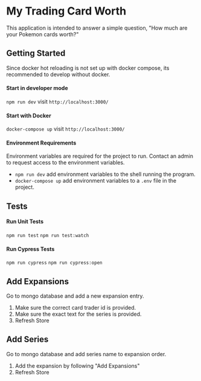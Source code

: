# My Trading Card Worth

This application is intended to answer a simple question, "How much are your Pokemon cards worth?"

## Getting Started

Since docker hot reloading is not set up with docker compose, its recommended to develop without docker.

#### Start in developer mode

`npm run dev`
visit `http://localhost:3000/`

#### Start with Docker

`docker-compose up`
visit `http://localhost:3000/`

#### Environment Requirements

Environment variables are required for the project to run. Contact an admin to request access to the environment variables.

- `npm run dev` add environment variables to the shell running the program.
- `docker-compose up` add environment variables to a `.env` file in the project.

## Tests

#### Run Unit Tests

`npm run test`
`npm run test:watch`

#### Run Cypress Tests

`npm run cypress`
`npm run cypress:open`

## Add Expansions

Go to mongo database and add a new expansion entry.

1. Make sure the correct card trader id is provided.
1. Make sure the exact text for the series is provided.
1. Refresh Store

## Add Series

Go to mongo database and add series name to expansion order.

1. Add the expansion by following "Add Expansions"
1. Refresh Store
